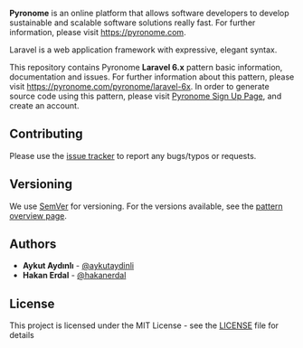 **Pyronome** is an online platform that allows software developers to develop sustainable and scalable software solutions really fast.
For further information, please visit https://pyronome.com.

Laravel is a web application framework with expressive, elegant syntax.

This repository contains Pyronome **Laravel 6.x** pattern basic information, documentation and issues. For further information about this pattern, please visit https://pyronome.com/pyronome/laravel-6x. In order to generate source code using this pattern, please visit [Pyronome Sign Up Page](https://pyronome.com/builder/signup), and create an account.

## Contributing

Please use the [issue tracker](https://github.com/pyronome/laravel-6x/issues) to report any bugs/typos or requests.

## Versioning

We use [SemVer](http://semver.org/) for versioning. For the versions available, see the [pattern overview page](https://pyronome.com/pyronome/laravel-6x#Overview). 

## Authors

* **Aykut Aydınlı** - [@aykutaydinli](https://github.com/aykutaydinli)
* **Hakan Erdal** - [@hakanerdal](https://github.com/hakanerdal)

## License

This project is licensed under the MIT License - see the [LICENSE](https://github.com/pyronome/laravel-6x/blob/master/LICENSE) file for details

